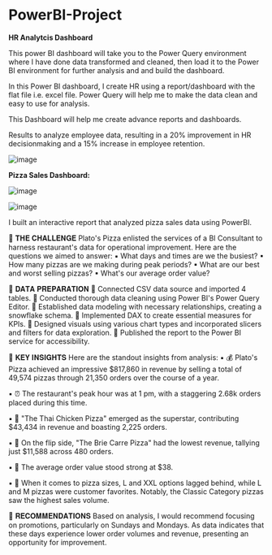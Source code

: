 # PowerBI-Project

**HR Analytcis Dashboard**

This power BI dashboard will take you to the Power Query environment where I have done data transformed and cleaned, then load it to the Power BI environment for further analysis and and build the dashboard.

In this Power BI dashboard, I create HR using a report/dashboard with the flat file i.e. excel file. Power Query will help me to make the data clean and easy to use for analysis.

This Dashboard will help me create advance reports and dashboards.

Results to analyze employee data, resulting in a 20% improvement in HR decisionmaking
and a 15% increase in employee retention.

![image](https://github.com/srijan7565/PowerBI-Project/assets/133694651/25fe615b-3635-4b26-be7d-5d01917c5f1e)


**Pizza Sales Dashboard:**

![image](https://github.com/srijan7565/PowerBI-Project/assets/133694651/df79b312-1ca8-4dc3-addb-14d66e8bb505)

![image](https://github.com/srijan7565/PowerBI-Project/assets/133694651/8eb4aa5e-6b29-48f6-9663-4860f1b33e46)



I built an interactive report that analyzed pizza sales data using PowerBI.

📌 𝐓𝐇𝐄 𝐂𝐇𝐀𝐋𝐋𝐄𝐍𝐆𝐄 Plato's Pizza enlisted the services of a BI Consultant to harness restaurant's data for operational improvement. Here are the questions we aimed to answer: ▪ What days and times are we the busiest? ▪ How many pizzas are we making during peak periods? ▪ What are our best and worst selling pizzas? ▪ What's our average order value?

📌 𝐃𝐀𝐓𝐀 𝐏𝐑𝐄𝐏𝐀𝐑𝐀𝐓𝐈𝐎𝐍 🔹 Connected CSV data source and imported 4 tables. 🔹 Conducted thorough data cleaning using Power BI's Power Query Editor. 🔹 Established data modeling with necessary relationships, creating a snowflake schema. 🔹 Implemented DAX to create essential measures for KPIs. 🔹 Designed visuals using various chart types and incorporated slicers and filters for data exploration. 🔹 Published the report to the Power BI service for accessibility.

🔑 𝐊𝐄𝐘 𝐈𝐍𝐒𝐈𝐆𝐇𝐓𝐒 Here are the standout insights from analysis: ▪ 💰 Plato's Pizza achieved an impressive $817,860 in revenue by selling a total of 49,574 pizzas through 21,350 orders over the course of a year.

▪ ⏰ The restaurant's peak hour was at 1 pm, with a staggering 2.68k orders placed during this time.

▪ 🍗 "The Thai Chicken Pizza" emerged as the superstar, contributing $43,434 in revenue and boasting 2,225 orders.

▪ 🧀 On the flip side, "The Brie Carre Pizza" had the lowest revenue, tallying just $11,588 across 480 orders.

▪ 🎩 The average order value stood strong at $38.

▪ 🍕 When it comes to pizza sizes, L and XXL options lagged behind, while L and M pizzas were customer favorites. Notably, the Classic Category pizzas saw the highest sales volume.

📌 𝐑𝐄𝐂𝐎𝐌𝐌𝐄𝐍𝐃𝐀𝐓𝐈𝐎𝐍𝐒 Based on analysis, I would recommend focusing on promotions, particularly on Sundays and Mondays. As data indicates that these days experience lower order volumes and revenue, presenting an opportunity for improvement.

